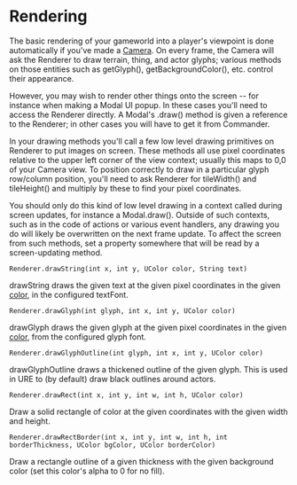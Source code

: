 # Rendering

The basic rendering of your gameworld into a player's viewpoint is done automatically if you've made a [Camera](doc/Cameras.md).
On every frame, the Camera will ask the Renderer to draw terrain, thing, and actor glyphs; various methods on those entities
such as getGlyph(), getBackgroundColor(), etc. control their appearance.

However, you may wish to render other things onto the screen -- for instance when making a Modal UI popup.  In these cases you'll
need to access the Renderer directly.  A Modal's .draw() method is given a reference to the Renderer; in other cases you
will have to get it from Commander.

In your drawing methods you'll call a few low level drawing primitives on Renderer to put images on screen.  These methods all
use pixel coordinates relative to the upper left corner of the view context; usually this maps to 0,0 of your Camera view.  To
position correctly to draw in a particular glyph row/column position, you'll need to ask Renderer for tileWidth() and tileHeight()
and multiply by these to find your pixel coordinates.

You should only do this kind of low level drawing in a context called during screen updates, for instance a Modal.draw().  Outside
of such contexts, such as in the code of actions or various event handlers, any drawing you do will likely be overwritten on
the next frame update.  To affect the screen from such methods, set a property somewhere that will be read by a screen-updating
method.

```
Renderer.drawString(int x, int y, UColor color, String text)
```
drawString draws the given text at the given pixel coordinates in the given [color](doc/Colors.md), in the configured textFont.
```
Renderer.drawGlyph(int glyph, int x, int y, UColor color)
```
drawGlyph draws the given glyph at the given pixel coordinates in the given [color](doc/Colors.md), from the configured glyph font.
```
Renderer.drawGlyphOutline(int glyph, int x, int y, UColor color)
```
drawGlyphOutline draws a thickened outline of the given glyph.  This is used in URE to (by default) draw black outlines around
actors.
```
Renderer.drawRect(int x, int y, int w, int h, UColor color)
```
Draw a solid rectangle of color at the given coordinates with the given width and height.
```
Renderer.drawRectBorder(int x, int y, int w, int h, int borderThickness, UColor bgColor, UColor borderColor)
```
Draw a rectangle outline of a given thickness with the given background color (set this color's alpha to 0 for no fill).

